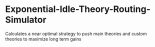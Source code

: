 # Exponential-Idle-Theory-Routing-Simulator
Calculates a near optimal strategy to push main theories and custom theories to maximize long term gains
